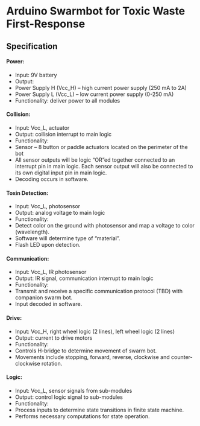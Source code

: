 # Arduino Swarmbot for Toxic Waste First-Response  
## Specification

#### Power:  
*	Input: 9V battery  
*	Output:  
  * Power Supply H (Vcc_H) – high current power supply (250 mA to 2A)  
  * Power Supply L (Vcc_L) – low current power supply (0-250 mA)  
*	Functionality: deliver power to all modules  

#### Collision:  
*	Input: Vcc_L, actuator  
*	Output: collision interrupt to main logic  
*	Functionality:  
  *	Sensor – 8 button or paddle actuators located on the perimeter of the bot  
  *	All sensor outputs will be logic “OR”ed together connected to an interrupt pin in main logic.  Each sensor output will also be connected to its own digital input pin in main logic.  
  *	Decoding occurs in software.  

#### Toxin Detection:  
*	Input: Vcc_L, photosensor  
*	Output: analog voltage to main logic  
*	Functionality:  
  *   Detect color on the ground with photosensor and map a voltage to color (wavelength).  
  *	Software will determine type of “material”.  
  *	Flash LED upon detection.  

#### Communication:    
*	Input: Vcc_L, IR photosensor  
*	Output: IR signal, communication interrupt to main logic  
*	Functionality:  
  *	Transmit and receive a specific communication protocol (TBD) with companion swarm bot.  
  *	Input decoded in software.  

#### Drive:   
*	Input: Vcc_H, right wheel logic (2 lines), left wheel logic (2 lines)  
*	Output: current to drive motors  
*	Functionality:  
  *	Controls H-bridge to determine movement of swarm bot.  
  *	Movements include stopping, forward, reverse, clockwise and counter-clockwise rotation.  
 
#### Logic:  
*	Input: Vcc_L, sensor signals from sub-modules  
*	Output: control logic signal to sub-modules  
*	Functionality:  
  *	Process inputs to determine state transitions in finite state machine.  
  *	Performs necessary computations for state operation.  
